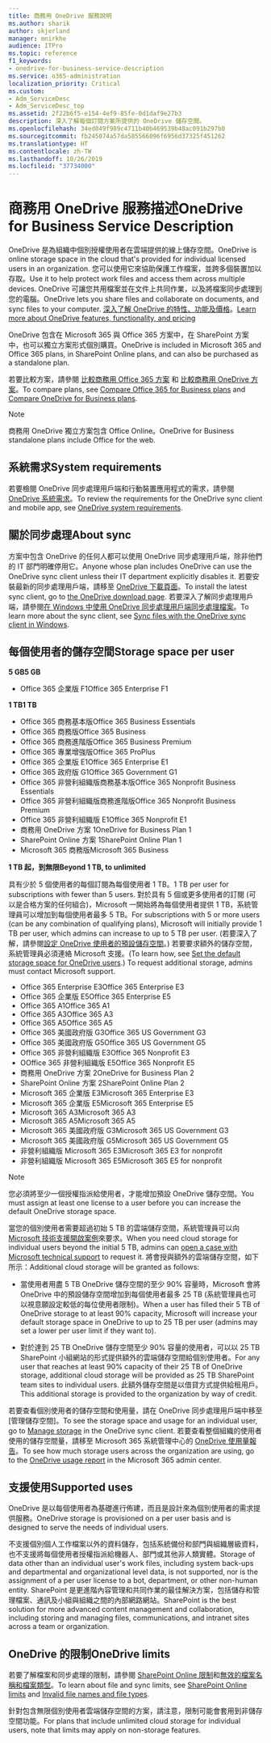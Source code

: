 ```yaml
---
title: 商務用 OneDrive 服務說明
ms.author: sharik
author: skjerland
manager: mnirkhe
audience: ITPro
ms.topic: reference
f1_keywords:
- onedrive-for-business-service-description
ms.service: o365-administration
localization_priority: Critical
ms.custom:
- Adm_ServiceDesc
- Adm_ServiceDesc_top
ms.assetid: 2f22b6f5-e154-4ef9-85fe-0d1daf9e27b3
description: 深入了解每個訂閱方案所提供的 OneDrive 儲存空間。
ms.openlocfilehash: 34ed849f989c4711b40b469539b48ac091b297b0
ms.sourcegitcommit: fb245074a57da585566096f6956d37325f451262
ms.translationtype: HT
ms.contentlocale: zh-TW
ms.lasthandoff: 10/26/2019
ms.locfileid: "37734000"
---
```

# <a name="onedrive-for-business-service-description"></a><span data-ttu-id="f65c4-103">商務用 OneDrive 服務描述</span><span class="sxs-lookup"><span data-stu-id="f65c4-103">OneDrive for Business Service Description</span></span>

<span data-ttu-id="f65c4-104">OneDrive 是為組織中個別授權使用者在雲端提供的線上儲存空間。</span><span class="sxs-lookup"><span data-stu-id="f65c4-104">OneDrive is online storage space in the cloud that's provided for individual licensed users in an organization.</span></span> <span data-ttu-id="f65c4-105">您可以使用它來協助保護工作檔案，並跨多個裝置加以存取。</span><span class="sxs-lookup"><span data-stu-id="f65c4-105">Use it to help protect work files and access them across multiple devices.</span></span> <span data-ttu-id="f65c4-106">OneDrive 可讓您共用檔案並在文件上共同作業，以及將檔案同步處理到您的電腦。</span><span class="sxs-lookup"><span data-stu-id="f65c4-106">OneDrive lets you share files and collaborate on documents, and sync files to your computer.</span></span> <span data-ttu-id="f65c4-107">[深入了解 OneDrive 的特性、功能及價格](https://go.microsoft.com/fwlink/?linkid=850345)。</span><span class="sxs-lookup"><span data-stu-id="f65c4-107">[Learn more about OneDrive features, functionality, and pricing](https://go.microsoft.com/fwlink/?linkid=850345)</span></span>
  
<span data-ttu-id="f65c4-108">OneDrive 包含在 Microsoft 365 與 Office 365 方案中，在 SharePoint 方案中，也可以獨立方案形式個別購買。</span><span class="sxs-lookup"><span data-stu-id="f65c4-108">OneDrive is included in Microsoft 365 and Office 365 plans, in SharePoint Online plans, and can also be purchased as a standalone plan.</span></span> 
    
<span data-ttu-id="f65c4-109">若要比較方案，請參閱 [比較商務用 Office 365 方案](https://go.microsoft.com/fwlink/?linkid=799177) 和 [比較商務用 OneDrive 方案](https://products.office.com/onedrive-for-business/compare-onedrive-for-business-plans)。</span><span class="sxs-lookup"><span data-stu-id="f65c4-109">To compare plans, see [Compare Office 365 for Business plans](https://go.microsoft.com/fwlink/?linkid=799177) and [Compare OneDrive for Business plans](https://products.office.com/onedrive-for-business/compare-onedrive-for-business-plans).</span></span> 
  
> [!NOTE]
> <span data-ttu-id="f65c4-110">商務用 OneDrive 獨立方案包含 Office Online。</span><span class="sxs-lookup"><span data-stu-id="f65c4-110">OneDrive for Business standalone plans include Office for the web.</span></span> 
  
## <a name="system-requirements"></a><span data-ttu-id="f65c4-111">系統需求</span><span class="sxs-lookup"><span data-stu-id="f65c4-111">System requirements</span></span>

<span data-ttu-id="f65c4-112">若要檢閱 OneDrive 同步處理用戶端和行動裝置應用程式的需求，請參閱 [OneDrive 系統需求](https://go.microsoft.com/fwlink/?linkid=837584)。</span><span class="sxs-lookup"><span data-stu-id="f65c4-112">To review the requirements for the OneDrive sync client and mobile app, see [OneDrive system requirements](https://go.microsoft.com/fwlink/?linkid=837584).</span></span>
  
## <a name="about-sync"></a><span data-ttu-id="f65c4-113">關於同步處理</span><span class="sxs-lookup"><span data-stu-id="f65c4-113">About sync</span></span>

<span data-ttu-id="f65c4-114">方案中包含 OneDrive 的任何人都可以使用 OneDrive 同步處理用戶端，除非他們的 IT 部門明確停用它。</span><span class="sxs-lookup"><span data-stu-id="f65c4-114">Anyone whose plan includes OneDrive can use the OneDrive sync client unless their IT department explicitly disables it.</span></span> <span data-ttu-id="f65c4-115">若要安裝最新的同步處理用戶端，請移至 [OneDrive 下載頁面](https://onedrive.live.com/about/download/)。</span><span class="sxs-lookup"><span data-stu-id="f65c4-115">To install the latest sync client, go to [the OneDrive download page](https://onedrive.live.com/about/download/).</span></span> <span data-ttu-id="f65c4-116">若要深入了解同步處理用戶端，請參閱[在 Windows 中使用 OneDrive 同步處理用戶端同步處理檔案](https://support.office.com/article/615391c4-2bd3-4aae-a42a-858262e42a49)。</span><span class="sxs-lookup"><span data-stu-id="f65c4-116">To learn more about the sync client, see [Sync files with the OneDrive sync client in Windows](https://support.office.com/article/615391c4-2bd3-4aae-a42a-858262e42a49).</span></span>
  
## <a name="storage-space-per-user"></a><span data-ttu-id="f65c4-117">每個使用者的儲存空間</span><span class="sxs-lookup"><span data-stu-id="f65c4-117">Storage space per user</span></span>

<span data-ttu-id="f65c4-118">**5 GB**</span><span class="sxs-lookup"><span data-stu-id="f65c4-118">**5 GB**</span></span>

- <span data-ttu-id="f65c4-119">Office 365 企業版 F1</span><span class="sxs-lookup"><span data-stu-id="f65c4-119">Office 365 Enterprise F1</span></span>

<span data-ttu-id="f65c4-120">**1 TB**</span><span class="sxs-lookup"><span data-stu-id="f65c4-120">**1 TB**</span></span>

- <span data-ttu-id="f65c4-121">Office 365 商務基本版</span><span class="sxs-lookup"><span data-stu-id="f65c4-121">Office 365 Business Essentials</span></span>
- <span data-ttu-id="f65c4-122">Office 365 商務版</span><span class="sxs-lookup"><span data-stu-id="f65c4-122">Office 365 Business</span></span>
- <span data-ttu-id="f65c4-123">Office 365 商務進階版</span><span class="sxs-lookup"><span data-stu-id="f65c4-123">Office 365 Business Premium</span></span>
- <span data-ttu-id="f65c4-124">Office 365 專業增強版</span><span class="sxs-lookup"><span data-stu-id="f65c4-124">Office 365 ProPlus</span></span>
- <span data-ttu-id="f65c4-125">Office 365 企業版 E1</span><span class="sxs-lookup"><span data-stu-id="f65c4-125">Office 365 Enterprise E1</span></span>
- <span data-ttu-id="f65c4-126">Office 365 政府版 G1</span><span class="sxs-lookup"><span data-stu-id="f65c4-126">Office 365 Government G1</span></span>
- <span data-ttu-id="f65c4-127">Office 365 非營利組織版商務基本版</span><span class="sxs-lookup"><span data-stu-id="f65c4-127">Office 365 Nonprofit Business Essentials</span></span>
- <span data-ttu-id="f65c4-128">Office 365 非營利組織版商務進階版</span><span class="sxs-lookup"><span data-stu-id="f65c4-128">Office 365 Nonprofit Business Premium</span></span>
- <span data-ttu-id="f65c4-129">Office 365 非營利組織版 E1</span><span class="sxs-lookup"><span data-stu-id="f65c4-129">Office 365 Nonprofit E1</span></span>
- <span data-ttu-id="f65c4-130">商務用 OneDrive 方案 1</span><span class="sxs-lookup"><span data-stu-id="f65c4-130">OneDrive for Business Plan 1</span></span>
- <span data-ttu-id="f65c4-131">SharePoint Online 方案 1</span><span class="sxs-lookup"><span data-stu-id="f65c4-131">SharePoint Online Plan 1</span></span>
- <span data-ttu-id="f65c4-132">Microsoft 365 商務版</span><span class="sxs-lookup"><span data-stu-id="f65c4-132">Microsoft 365 Business</span></span>

<span data-ttu-id="f65c4-133">**1 TB 起，到無限**</span><span class="sxs-lookup"><span data-stu-id="f65c4-133">**Beyond 1 TB, to unlimited**</span></span>
 
<span data-ttu-id="f65c4-134">具有少於 5 個使用者的每個訂閱為每個使用者 1 TB。</span><span class="sxs-lookup"><span data-stu-id="f65c4-134">1 TB per user for subscriptions with fewer than 5 users.</span></span> <span data-ttu-id="f65c4-135">對於具有 5 個或更多使用者的訂閱 (可以是合格方案的任何組合)，Microsoft 一開始將為每個使用者提供 1 TB，系統管理員可以增加到每個使用者最多 5 TB。</span><span class="sxs-lookup"><span data-stu-id="f65c4-135">For subscriptions with 5 or more users (can be any combination of qualifying plans), Microsoft will initially provide 1 TB per user, which admins can increase to up to 5 TB per user.</span></span> <span data-ttu-id="f65c4-136">(若要深入了解，請參閱[設定 OneDrive 使用者的預設儲存空間](/onedrive/set-default-storage-space)。) 若要要求額外的儲存空間，系統管理員必須連絡 Microsoft 支援。</span><span class="sxs-lookup"><span data-stu-id="f65c4-136">(To learn how, see [Set the default storage space for OneDrive users](/onedrive/set-default-storage-space).) To request additional storage, admins must contact Microsoft support.</span></span>

- <span data-ttu-id="f65c4-137">Office 365 Enterprise E3</span><span class="sxs-lookup"><span data-stu-id="f65c4-137">Office 365 Enterprise E3</span></span>
- <span data-ttu-id="f65c4-138">Office 365 企業版 E5</span><span class="sxs-lookup"><span data-stu-id="f65c4-138">Office 365 Enterprise E5</span></span>
- <span data-ttu-id="f65c4-139">Office 365 A1</span><span class="sxs-lookup"><span data-stu-id="f65c4-139">Office 365 A1</span></span>
- <span data-ttu-id="f65c4-140">Office 365 A3</span><span class="sxs-lookup"><span data-stu-id="f65c4-140">Office 365 A3</span></span>
- <span data-ttu-id="f65c4-141">Office 365 A5</span><span class="sxs-lookup"><span data-stu-id="f65c4-141">Office 365 A5</span></span>
- <span data-ttu-id="f65c4-142">Office 365 美國政府版 G3</span><span class="sxs-lookup"><span data-stu-id="f65c4-142">Office 365 US Government G3</span></span>
- <span data-ttu-id="f65c4-143">Office 365 美國政府版 G5</span><span class="sxs-lookup"><span data-stu-id="f65c4-143">Office 365 US Government G5</span></span>
- <span data-ttu-id="f65c4-144">Office 365 非營利組織版 E3</span><span class="sxs-lookup"><span data-stu-id="f65c4-144">Office 365 Nonprofit E3</span></span>
- <span data-ttu-id="f65c4-145">OOffice 365 非營利組織版 E5</span><span class="sxs-lookup"><span data-stu-id="f65c4-145">Office 365 Nonprofit E5</span></span>
- <span data-ttu-id="f65c4-146">商務用 OneDrive 方案 2</span><span class="sxs-lookup"><span data-stu-id="f65c4-146">OneDrive for Business Plan 2</span></span>
- <span data-ttu-id="f65c4-147">SharePoint Online 方案 2</span><span class="sxs-lookup"><span data-stu-id="f65c4-147">SharePoint Online Plan 2</span></span>
- <span data-ttu-id="f65c4-148">Microsoft 365 企業版 E3</span><span class="sxs-lookup"><span data-stu-id="f65c4-148">Microsoft 365 Enterprise E3</span></span>
- <span data-ttu-id="f65c4-149">Microsoft 365 企業版 E5</span><span class="sxs-lookup"><span data-stu-id="f65c4-149">Microsoft 365 Enterprise E5</span></span>
- <span data-ttu-id="f65c4-150">Microsoft 365 A3</span><span class="sxs-lookup"><span data-stu-id="f65c4-150">Microsoft 365 A3</span></span>
- <span data-ttu-id="f65c4-151">Microsoft 365 A5</span><span class="sxs-lookup"><span data-stu-id="f65c4-151">Microsoft 365 A5</span></span>
- <span data-ttu-id="f65c4-152">Microsoft 365 美國政府版 G3</span><span class="sxs-lookup"><span data-stu-id="f65c4-152">Microsoft 365 US Government G3</span></span>
- <span data-ttu-id="f65c4-153">Microsoft 365 美國政府版 G5</span><span class="sxs-lookup"><span data-stu-id="f65c4-153">Microsoft 365 US Government G5</span></span>
- <span data-ttu-id="f65c4-154">非營利組織版 Microsoft 365 E3</span><span class="sxs-lookup"><span data-stu-id="f65c4-154">Microsoft 365 E3 for nonprofit</span></span>
- <span data-ttu-id="f65c4-155">非營利組織版 Microsoft 365 E5</span><span class="sxs-lookup"><span data-stu-id="f65c4-155">Microsoft 365 E5 for nonprofit</span></span>

> [!NOTE]
> <span data-ttu-id="f65c4-156">您必須將至少一個授權指派給使用者，才能增加預設 OneDrive 儲存空間。</span><span class="sxs-lookup"><span data-stu-id="f65c4-156">You must assign at least one license to a user before you can increase the default OneDrive storage space.</span></span> 
  
<span data-ttu-id="f65c4-157">當您的個別使用者需要超過初始 5 TB 的雲端儲存空間，系統管理員可以向 [Microsoft 技術支援開啟案例](https://go.microsoft.com/fwlink/?linkid=869559)來要求。</span><span class="sxs-lookup"><span data-stu-id="f65c4-157">When you need cloud storage for individual users beyond the initial 5 TB, admins can [open a case with Microsoft technical support](https://go.microsoft.com/fwlink/?linkid=869559) to request it.</span></span> <span data-ttu-id="f65c4-158">將會授與額外的雲端儲存空間，如下所示：</span><span class="sxs-lookup"><span data-stu-id="f65c4-158">Additional cloud storage will be granted as follows:</span></span> 
  
- <span data-ttu-id="f65c4-159">當使用者用盡 5 TB OneDrive 儲存空間的至少 90% 容量時，Microsoft 會將 OneDrive 中的預設儲存空間增加到每個使用者最多 25 TB (系統管理員也可以視意願設定較低的每位使用者限制)。</span><span class="sxs-lookup"><span data-stu-id="f65c4-159">When a user has filled their 5 TB of OneDrive storage to at least 90% capacity, Microsoft will increase your default storage space in OneDrive to up to 25 TB per user (admins may set a lower per user limit if they want to).</span></span> 
    
- <span data-ttu-id="f65c4-160">對於達到 25 TB OneDrive 儲存空間至少 90% 容量的使用者，可以以 25 TB SharePoint 小組網站的形式提供額外的雲端儲存空間給個別使用者。</span><span class="sxs-lookup"><span data-stu-id="f65c4-160">For any user that reaches at least 90% capacity of their 25 TB of OneDrive storage, additional cloud storage will be provided as 25 TB SharePoint team sites to individual users.</span></span> <span data-ttu-id="f65c4-161">此額外儲存空間是以借貸方式提供給租用戶。</span><span class="sxs-lookup"><span data-stu-id="f65c4-161">This additional storage is provided to the organization by way of credit.</span></span>
    
<span data-ttu-id="f65c4-162">若要查看個別使用者的儲存空間和使用量，請在 OneDrive 同步處理用戶端中移至 [管理儲存空間][](https://support.office.com/article/31519161-059C-4764-B6F8-F5CD29F7FE68)。</span><span class="sxs-lookup"><span data-stu-id="f65c4-162">To see the storage space and usage for an individual user, go to [Manage storage](https://support.office.com/article/31519161-059C-4764-B6F8-F5CD29F7FE68) in the OneDrive sync client.</span></span> <span data-ttu-id="f65c4-163">若要查看整個組織的使用者使用的儲存空間量，請移至 Microsoft 365 系統管理中心的 [OneDrive 使用量報告](/office365/admin/activity-reports/onedrive-for-business-usage)。</span><span class="sxs-lookup"><span data-stu-id="f65c4-163">To see how much storage users across the organization are using, go to the [OneDrive usage report](/office365/admin/activity-reports/onedrive-for-business-usage) in the Microsoft 365 admin center.</span></span> 
   
## <a name="supported-uses"></a><span data-ttu-id="f65c4-164">支援使用</span><span class="sxs-lookup"><span data-stu-id="f65c4-164">Supported uses</span></span>

<span data-ttu-id="f65c4-165">OneDrive 是以每個使用者為基礎進行佈建，而且是設計來為個別使用者的需求提供服務。</span><span class="sxs-lookup"><span data-stu-id="f65c4-165">OneDrive storage is provisioned on a per user basis and is designed to serve the needs of individual users.</span></span>
  
<span data-ttu-id="f65c4-166">不支援個別個人工作檔案以外的資料儲存，包括系統備份和部門與組織層級資料，也不支援將每個使用者授權指派給機器人、部門或其他非人類實體。</span><span class="sxs-lookup"><span data-stu-id="f65c4-166">Storage of data other than an individual user's work files, including system back-ups and departmental and organizational level data, is not supported, nor is the assignment of a per user license to a bot, department, or other non-human entity.</span></span> <span data-ttu-id="f65c4-167">SharePoint 是更進階內容管理和共同作業的最佳解決方案，包括儲存和管理檔案、通訊及小組與組織之間的內部網路網站。</span><span class="sxs-lookup"><span data-stu-id="f65c4-167">SharePoint is the best solution for more advanced content management and collaboration, including storing and managing files, communications, and intranet sites across a team or organization.</span></span>
  
## <a name="onedrive-limits"></a><span data-ttu-id="f65c4-168">OneDrive 的限制</span><span class="sxs-lookup"><span data-stu-id="f65c4-168">OneDrive limits</span></span>

<span data-ttu-id="f65c4-169">若要了解檔案和同步處理的限制，請參閱 [SharePoint Online 限制](/office365/servicedescriptions/sharepoint-online-service-description/sharepoint-online-limits)和[無效的檔案名稱和檔案類型](https://support.office.com/article/64883a5d-228e-48f5-b3d2-eb39e07630fa)。</span><span class="sxs-lookup"><span data-stu-id="f65c4-169">To learn about file and sync limits, see [SharePoint Online limits](/office365/servicedescriptions/sharepoint-online-service-description/sharepoint-online-limits) and [Invalid file names and file types](https://support.office.com/article/64883a5d-228e-48f5-b3d2-eb39e07630fa).</span></span>
  
<span data-ttu-id="f65c4-170">針對包含無限個別使用者雲端儲存空間的方案，請注意，限制可能會套用到非儲存空間功能。</span><span class="sxs-lookup"><span data-stu-id="f65c4-170">For plans that include unlimited cloud storage for individual users, note that limits may apply on non-storage features.</span></span> 
  